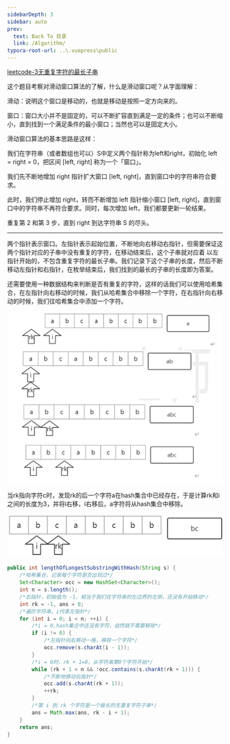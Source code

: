 ```yaml
---
sidebarDepth: 3
sidebar: auto
prev:
  text: Back To 目录
  link: /Algorithm/
typora-root-url: ..\.vuepress\public
---
```





[leetcode-3无重复字符的最长子串](https://leetcode.cn/problems/longest-substring-without-repeating-characters/)



这个题目考察对滑动窗口算法的了解，什么是滑动窗口呢？从字面理解：

滑动：说明这个窗口是移动的，也就是移动是按照一定方向来的。

窗口：窗口大小并不是固定的，可以不断扩容直到满足一定的条件；也可以不断缩小，直到找到一个满足条件的最小窗口；当然也可以是固定大小。

滑动窗口算法的基本思路是这样：

我们在字符串（或者数组也可以）S中定义两个指针称为left和right，初始化 left = right = 0，把区间 [left, right] 称为一个「窗口」。

我们先不断地增加 right 指针扩大窗口 [left, right]，直到窗口中的字符串符合要求。

此时，我们停止增加 right，转而不断增加 left 指针缩小窗口 [left, right]，直到窗口中的字符串不再符合要求。同时，每次增加 left，我们都要更新一轮结果。

重复第 2 和第 3 步，直到 right 到达字符串 S 的尽头。



--------

两个指针表示窗口。左指针表示起始位置，不断地向右移动右指针，但需要保证这两个指针对应的子串中没有重复的字符，在移动结束后，这个子串就对应着 以左指针开始的，不包含重复字符的最长子串。我们记录下这个子串的长度，然后不断移动左指针和右指针，在枚举结束后，我们找到的最长的子串的长度即为答案。

还需要使用一种数据结构来判断是否有重复的字符，这样的话我们可以使用哈希集合，在左指针向右移动的时候，我们从哈希集合中移除一个字符，在右指针向右移动的时候，我们往哈希集合中添加一个字符。

![image-20230418223732414](/images/algorithm/image-20230418223732414.png)

当rk指向字符c时，发现rk的后一个字符a在hash集合中已经存在，于是计算rk和i之间的长度为3，并将i右移，i右移后，a字符将从hash集合中移除。

![image-20230418223756610](/images/algorithm/image-20230418223756610.png)



```java
public int lengthOfLongestSubstringWithHash(String s) {
    /*哈希集合，记录每个字符是否出现过*/
    Set<Character> occ = new HashSet<Character>();
    int n = s.length();
    /*右指针，初始值为 -1，相当于我们在字符串的左边界的左侧，还没有开始移动*/
    int rk = -1, ans = 0;
    /*遍历字符串，i代表左指针*/
    for (int i = 0; i < n; ++i) {
        /*i = 0,hash集合中还没有字符，自然就不需要移除*/
        if (i != 0) {
            /*左指针向右移动一格，移除一个字符*/
            occ.remove(s.charAt(i - 1));
        }
        /*i = 0时，rk + 1=0，从字符串第0个字符开始*/
        while (rk + 1 < n && !occ.contains(s.charAt(rk + 1))) {
            /*不断地移动右指针*/
            occ.add(s.charAt(rk + 1));
            ++rk;
        }
        /*第 i 到 rk 个字符是一个极长的无重复字符子串*/
        ans = Math.max(ans, rk - i + 1);
    }
    return ans;
}
```

